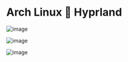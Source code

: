 # Arch Linux 🤝 Hyprland

  
![image](https://github.com/BigLadDylan/dotfiles/assets/76881322/1a445b53-f534-4486-8e13-212e06fed1bd)

![image](https://github.com/BigLadDylan/dotfiles/assets/76881322/b9128062-2c43-445d-bd28-e02750def3bd)

![image](https://github.com/BigLadDylan/dotfiles/assets/76881322/9e7234c7-8c88-4a4a-9e97-d9ed84806693)
